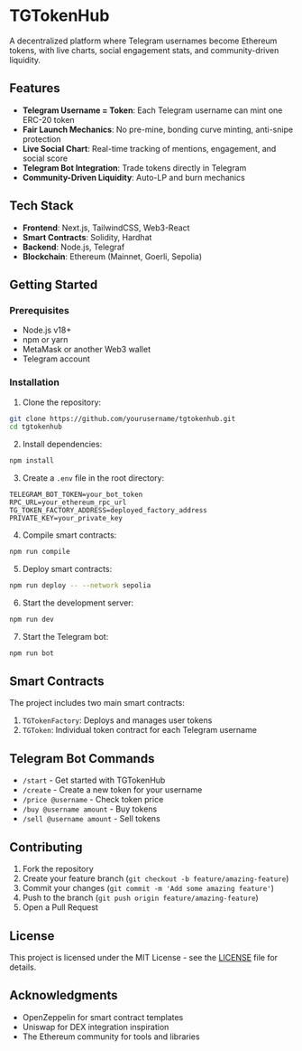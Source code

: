 # TGTokenHub

A decentralized platform where Telegram usernames become Ethereum tokens, with live charts, social engagement stats, and community-driven liquidity.

## Features

- **Telegram Username = Token**: Each Telegram username can mint one ERC-20 token
- **Fair Launch Mechanics**: No pre-mine, bonding curve minting, anti-snipe protection
- **Live Social Chart**: Real-time tracking of mentions, engagement, and social score
- **Telegram Bot Integration**: Trade tokens directly in Telegram
- **Community-Driven Liquidity**: Auto-LP and burn mechanics

## Tech Stack

- **Frontend**: Next.js, TailwindCSS, Web3-React
- **Smart Contracts**: Solidity, Hardhat
- **Backend**: Node.js, Telegraf
- **Blockchain**: Ethereum (Mainnet, Goerli, Sepolia)

## Getting Started

### Prerequisites

- Node.js v18+
- npm or yarn
- MetaMask or another Web3 wallet
- Telegram account

### Installation

1. Clone the repository:

```bash
git clone https://github.com/yourusername/tgtokenhub.git
cd tgtokenhub
```

2. Install dependencies:

```bash
npm install
```

3. Create a `.env` file in the root directory:

```env
TELEGRAM_BOT_TOKEN=your_bot_token
RPC_URL=your_ethereum_rpc_url
TG_TOKEN_FACTORY_ADDRESS=deployed_factory_address
PRIVATE_KEY=your_private_key
```

4. Compile smart contracts:

```bash
npm run compile
```

5. Deploy smart contracts:

```bash
npm run deploy -- --network sepolia
```

6. Start the development server:

```bash
npm run dev
```

7. Start the Telegram bot:

```bash
npm run bot
```

## Smart Contracts

The project includes two main smart contracts:

1. `TGTokenFactory`: Deploys and manages user tokens
2. `TGToken`: Individual token contract for each Telegram username

## Telegram Bot Commands

- `/start` - Get started with TGTokenHub
- `/create` - Create a new token for your username
- `/price @username` - Check token price
- `/buy @username amount` - Buy tokens
- `/sell @username amount` - Sell tokens

## Contributing

1. Fork the repository
2. Create your feature branch (`git checkout -b feature/amazing-feature`)
3. Commit your changes (`git commit -m 'Add some amazing feature'`)
4. Push to the branch (`git push origin feature/amazing-feature`)
5. Open a Pull Request

## License

This project is licensed under the MIT License - see the [LICENSE](LICENSE) file for details.

## Acknowledgments

- OpenZeppelin for smart contract templates
- Uniswap for DEX integration inspiration
- The Ethereum community for tools and libraries
